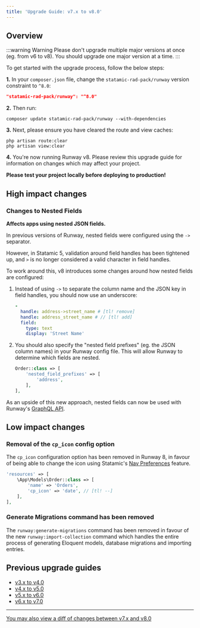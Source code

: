 ```yaml
---
title: 'Upgrade Guide: v7.x to v8.0'
---
```


## Overview

:::warning Warning
Please don't upgrade multiple major versions at once (eg. from v6 to v8). You should upgrade one major version at a time.
:::

To get started with the upgrade process, follow the below steps:

**1.** In your `composer.json` file, change the `statamic-rad-pack/runway` version constraint to `^8.0`:

```json
"statamic-rad-pack/runway": "^8.0"
```

**2.** Then run:

```
composer update statamic-rad-pack/runway --with-dependencies
```

**3.** Next, please ensure you have cleared the route and view caches:

```
php artisan route:clear
php artisan view:clear
```

**4.** You're now running Runway v8. Please review this upgrade guide for information on changes which may affect your project.

**Please test your project locally before deploying to production!**

## High impact changes

### Changes to Nested Fields
**Affects apps using nested JSON fields.**

In previous versions of Runway, nested fields were configured using the `->` separator.

However, in Statamic 5, validation around field handles has been tightened up, and `>` is no longer considered a valid character in field handles. 

To work around this, v8 introduces some changes around how nested fields are configured:

1. Instead of using `->` to separate the column name and the JSON key in field handles, you should now use an underscore:
    ```yaml
    -
      handle: address->street_name # [tl! remove]
      handle: address_street_name # // [tl! add]
      field:
        type: text
        display: 'Street Name'
   ```
   
2. You should also specify the "nested field prefixes" (eg. the JSON column names) in your Runway config file. This will allow Runway to determine which fields are nested.

    ```php
    Order::class => [
        'nested_field_prefixes' => [
            'address',
        ],
    ],
    ```
   
As an upside of this new approach, nested fields can now be used with Runway's [GraphQL API](/graphql).

## Low impact changes

### Removal of the `cp_icon` config option

The `cp_icon` configuration option has been removed in Runway 8, in favour of being able to change the icon using Statamic's [Nav Preferences](https://statamic.dev/preferences#accessing-preferences) feature. 

```php
'resources' => [
	\App\Models\Order::class => [
        'name' => 'Orders',
        'cp_icon' => 'date', // [tl! --]
	],
],
```

### Generate Migrations command has been removed

The `runway:generate-migrations` command has been removed in favour of the new `runway:import-collection` command which handles the entire process of generating Eloquent models, database migrations and importing entries.

## Previous upgrade guides

-   [v3.x to v4.0](/upgrade-guides/v3-x-to-v4-0)
-   [v4.x to v5.0](/upgrade-guides/v4-x-to-v5-0)
-   [v5.x to v6.0](/upgrade-guides/v5-x-to-v6-0)
-   [v6.x to v7.0](/upgrade-guides/v6-to-v7)

---

[You may also view a diff of changes between v7.x and v8.0](https://github.com/statamic-rad-pack/runway/compare/7.x...8.x)
